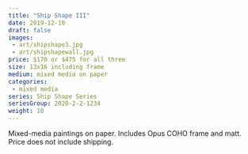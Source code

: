 ```yaml
---
title: "Ship Shape III"
date: 2019-12-10
draft: false
images:
 - art/shipshape3.jpg
 - art/shipshapewall.jpg
price: $170 or $475 for all three
size: 13x16 including frame
medium: mixed media on paper
categories:
 - mixed media
series: Ship Shape Series
seriesGroup: 2020-2-2-1234
weight: 10
---
```


Mixed-media paintings on paper. Includes Opus COHO frame and matt. Price does not include shipping.
